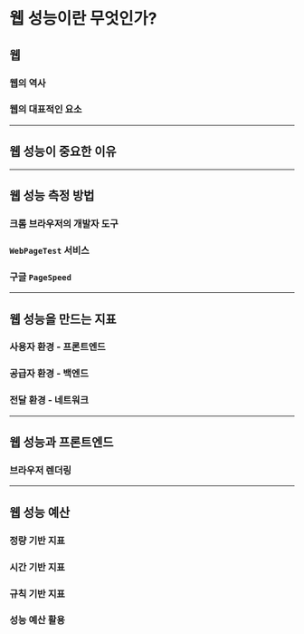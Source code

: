# 웹 성능이란 무엇인가?

## 웹

### 웹의 역사

### 웹의 대표적인 요소

---

## 웹 성능이 중요한 이유

---

## 웹 성능 측정 방법

### 크롬 브라우저의 개발자 도구

### `WebPageTest` 서비스

### 구글 `PageSpeed`

---

## 웹 성능을 만드는 지표

### 사용자 환경 - 프론트엔드

### 공급자 환경 - 백엔드

### 전달 환경 - 네트워크

---

## 웹 성능과 프론트엔드

### 브라우저 렌더링

---

## 웹 성능 예산

### 정량 기반 지표

### 시간 기반 지표

### 규칙 기반 지표

### 성능 예산 활용